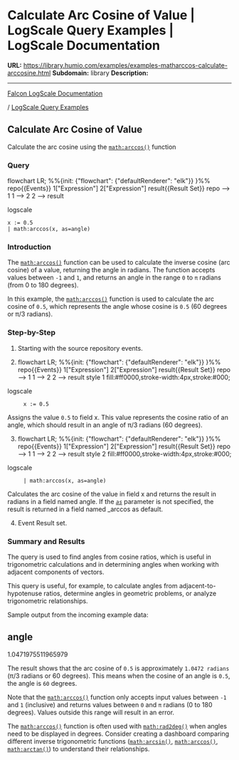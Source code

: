 # Calculate Arc Cosine of Value | LogScale Query Examples | LogScale Documentation

**URL:** https://library.humio.com/examples/examples-matharccos-calculate-arccosine.html
**Subdomain:** library
**Description:** 

---

[Falcon LogScale Documentation](https://library.humio.com)

/ [LogScale Query Examples](examples.html)

## Calculate Arc Cosine of Value

Calculate the arc cosine using the [`math:arccos()`](https://library.humio.com/data-analysis/functions-math-arccos.html) function 

### Query

flowchart LR; %%{init: {"flowchart": {"defaultRenderer": "elk"}} }%% repo{{Events}} 1["Expression"] 2["Expression"] result{{Result Set}} repo --> 1 1 --> 2 2 --> result

logscale
    
    
    x := 0.5
    | math:arccos(x, as=angle)

### Introduction

The [`math:arccos()`](https://library.humio.com/data-analysis/functions-math-arccos.html) function can be used to calculate the inverse cosine (arc cosine) of a value, returning the angle in radians. The function accepts values between `-1` and `1`, and returns an angle in the range `0` to `π` radians (from 0 to 180 degrees). 

In this example, the [`math:arccos()`](https://library.humio.com/data-analysis/functions-math-arccos.html) function is used to calculate the arc cosine of `0.5`, which represents the angle whose cosine is `0.5` (60 degrees or π/3 radians). 

### Step-by-Step

  1. Starting with the source repository events.

  2. flowchart LR; %%{init: {"flowchart": {"defaultRenderer": "elk"}} }%% repo{{Events}} 1["Expression"] 2["Expression"] result{{Result Set}} repo --> 1 1 --> 2 2 --> result style 1 fill:#ff0000,stroke-width:4px,stroke:#000;

logscale
         
         x := 0.5

Assigns the value `0.5` to field x. This value represents the cosine ratio of an angle, which should result in an angle of π/3 radians (60 degrees). 

  3. flowchart LR; %%{init: {"flowchart": {"defaultRenderer": "elk"}} }%% repo{{Events}} 1["Expression"] 2["Expression"] result{{Result Set}} repo --> 1 1 --> 2 2 --> result style 2 fill:#ff0000,stroke-width:4px,stroke:#000;

logscale
         
         | math:arccos(x, as=angle)

Calculates the arc cosine of the value in field x and returns the result in radians in a field named angle. If the [_`as`_](https://library.humio.com/data-analysis/functions-math-arccos.html#query-functions-math-arccos-as) parameter is not specified, the result is returned in a field named _arccos as default. 

  4. Event Result set.




### Summary and Results

The query is used to find angles from cosine ratios, which is useful in trigonometric calculations and in determining angles when working with adjacent components of vectors. 

This query is useful, for example, to calculate angles from adjacent-to-hypotenuse ratios, determine angles in geometric problems, or analyze trigonometric relationships. 

Sample output from the incoming example data: 

angle  
---  
1.0471975511965979  
  
The result shows that the arc cosine of `0.5` is approximately `1.0472 radians` (π/3 radians or 60 degrees). This means when the cosine of an angle is `0.5`, the angle is `60` degrees. 

Note that the [`math:arccos()`](https://library.humio.com/data-analysis/functions-math-arccos.html) function only accepts input values between `-1` and `1` (inclusive) and returns values between `0` and `π` radians (0 to 180 degrees). Values outside this range will result in an error. 

The [`math:arccos()`](https://library.humio.com/data-analysis/functions-math-arccos.html) function is often used with [`math:rad2deg()`](https://library.humio.com/data-analysis/functions-math-rad2deg.html) when angles need to be displayed in degrees. Consider creating a dashboard comparing different inverse trigonometric functions ([`math:arcsin()`](https://library.humio.com/data-analysis/functions-math-arcsin.html), [`math:arccos()`](https://library.humio.com/data-analysis/functions-math-arccos.html), [`math:arctan()`](https://library.humio.com/data-analysis/functions-math-arctan.html)) to understand their relationships.
